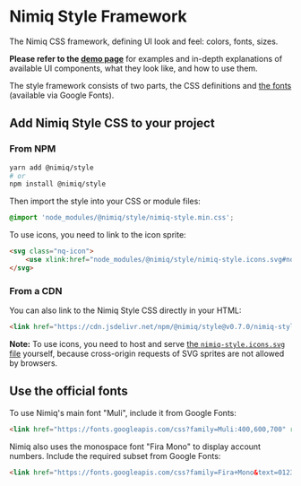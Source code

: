 # Nimiq Style Framework

The Nimiq CSS framework, defining UI look and feel: colors, fonts, sizes.

**Please refer to the [demo page](demo.html)** for examples and in-depth
explanations of available UI components, what they look like, and how to use them.

The style framework consists of two parts, the CSS definitions and
[the fonts](#use-the-official-fonts) (available via Google Fonts).

## Add Nimiq Style CSS to your project

### From NPM

```bash
yarn add @nimiq/style
# or
npm install @nimiq/style
```

Then import the style into your CSS or module files:

```css
@import 'node_modules/@nimiq/style/nimiq-style.min.css';
```

To use icons, you need to link to the icon sprite:

```html
<svg class="nq-icon">
    <use xlink:href="node_modules/@nimiq/style/nimiq-style.icons.svg#nq-hexagon"/>
</svg>
```

### From a CDN

You can also link to the Nimiq Style CSS directly in your HTML:

```html
<link href="https://cdn.jsdelivr.net/npm/@nimiq/style@v0.7.0/nimiq-style.min.css" rel="stylesheet">
```

**Note:** To use icons, you need to host and serve
[the `nimiq-style.icons.svg` file](https://cdn.jsdelivr.net/npm/@nimiq/style@v0.7.0/nimiq-style.icons.svg)
yourself, because cross-origin requests of SVG sprites are not allowed by browsers.

## Use the official fonts

To use Nimiq's main font "Muli", include it from Google Fonts:

```html
<link href="https://fonts.googleapis.com/css?family=Muli:400,600,700" rel="stylesheet">
```

Nimiq also uses the monospace font "Fira Mono" to display account numbers.
Include the required subset from Google Fonts:

```html
<link href="https://fonts.googleapis.com/css?family=Fira+Mono&text=0123456789ABCDEFGHJKLMNPQRSTUVXY" rel="stylesheet">
```
